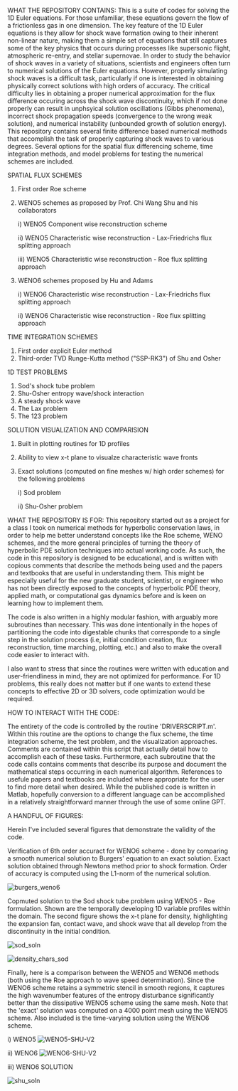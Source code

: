 WHAT THE REPOSITORY CONTAINS:
This is a suite of codes for solving the 1D Euler equations. For those unfamiliar, these equations govern the flow of a frictionless gas in one dimension. 
The key feature of the 1D Euler equations is they allow for shock wave formation owing to their inherent non-linear nature, making them a simple set of equations that
still captures some of the key physics that occurs during processes like supersonic flight, atmospheric re-entry, and stellar supernovae.
In order to study the behavior of shock waves in a variety of situations, scientists and engineers often turn to numerical solutions of the Euler equations.
However, properly simulating shock waves is a difficult task, particularly if one is interested in obtaining physically correct solutions with high orders of accuracy.
The critical difficulty lies in obtaining a proper numerical approximation for the flux difference occuring across the shock wave discontinuity, which if not done properly
can result in unphsyical solution oscillations (Gibbs phenomena), incorrect shock propagation speeds (convergence to the wrong weak solution), and numerical instability (unbounded growth of solution energy).
This repository contains several finite difference based numerical methods that accomplish the task of properly capturing shock waves to various degrees.
Several options for the spatial flux differencing scheme, time integration methods, and model problems for testing the numerical schemes are included.

SPATIAL FLUX SCHEMES
1) First order Roe scheme
2) WENO5 schemes as proposed by Prof. Chi Wang Shu and his collaborators
   
    i)   WENO5 Component wise reconstruction scheme
  
    ii)  WENO5 Characteristic wise reconstruction - Lax-Friedrichs flux splitting approach
    
    iii) WENO5 Characteristic wise reconstruction - Roe flux splitting approach
  
4) WENO6 schemes proposed by Hu and Adams
   
    i)   WENO6 Characteristic wise reconstruction - Lax-Friedrichs flux splitting approach

     ii)  WENO6 Characteristic wise reconstruction - Roe flux splitting approach

TIME INTEGRATION SCHEMES
1) First order explicit Euler method
2) Third-order TVD Runge-Kutta method ("SSP-RK3") of Shu and Osher

1D TEST PROBLEMS
1) Sod's shock tube problem
2) Shu-Osher entropy wave/shock interaction
3) A steady shock wave
4) The Lax problem
5) The 123 problem

SOLUTION VISUALIZATION AND COMPARISION
1) Built in plotting routines for 1D profiles
2) Ability to view x-t plane to visualze characteristic wave fronts
3) Exact solutions (computed on fine meshes w/ high order schemes) for the following problems
   
     i)  Sod problem
   
      ii) Shu-Osher problem


WHAT THE REPOSITORY IS FOR:
This repository started out as a project for a class I took on numerical methods for hyperbolic conservation laws, in order to help me better understand concepts
like the Roe scheme, WENO schemes, and the more general principles of turning the theory of hyperbolic PDE solution techniques into actual working code.
As such, the code in this repository is designed to be educational, and is written with copious comments that describe the methods being used and the papers and textbooks 
that are useful in understanding them. This might be especially useful for the new graduate student, scientist, or engineer who has not been directly exposed to the concepts
of hyperbolic PDE theory, applied math, or computational gas dynamics before and is keen on learning how to implement them.

The code is also written in a highly modular fashion, with arguably more subroutines than necessary. This was done intentionally in the hopes of partitioning the code into digestable
chunks that corresponde to a single step in the solution process (i.e, initial condition creation, flux reconstruction, time marching, plotting, etc.) and also to make the overall code 
easier to interact with.

I also want to stress that since the routines were written with education and user-friendliness in mind, they are not optimized for performance. For 1D problems, this really does not matter
but if one wants to extend these concepts to effective 2D or 3D solvers, code optimization would be required.  




HOW TO INTERACT WITH THE CODE:

The entirety of the code is controlled by the routine 'DRIVERSCRIPT.m'.
Within this routine are the options to change the flux scheme, the time integration scheme, the test problem, and the visualization approaches.
Comments are contained within this script that actually detail how to accomplish each of these tasks.
Furthermore, each subroutine that the code calls contains comments that describe its purpose and document the mathematical steps occurring in
each numerical algorithm. References to usefule papers and textbooks are included where appropriate for the user to find more detail when desired.
While the published code is written in Matlab, hopefully conversion to a different language can be accomplished in a relatively straightforward manner
through the use of some online GPT.


A HANDFUL OF FIGURES:

Herein I've included several figures that demonstrate the validity of the code.


Verification of 6th order accuract for WENO6 scheme - done by comparing a smooth numerical solution to Burgers' equation to an exact solution.
Exact solution obtained through Newtons method prior to shock formation. Order of accuracy is computed using the L1-norm of the numerical solution.

![burgers_weno6](https://github.com/sulli72/1D_EULER/assets/37673021/b26c0c2b-03f8-4acf-a544-491eaafc9853)

Copmuted solution to the Sod shock tube problem using WENO5 - Roe formulation. Shown are the temporally developing 1D variable profiles within the domain. 
The second figure shows the x-t plane for density, highlighting the expansion fan, contact wave, and shock wave that all develop
from the discontinuity in the initial condition.

![sod_soln](https://github.com/user-attachments/assets/7c1650e0-e177-47f6-af5d-892a198bb6be)



![density_chars_sod](https://github.com/sulli72/1D_EULER/assets/37673021/813b508a-aba7-4398-9952-d6d7051e1cac)

Finally, here is a comparison between the WENO5 and WENO6 methods (both using the Roe approach to wave speed determination). Since the WENO6 scheme
retains a symmetric stencil in smooth regions, it captures the high wavenumber features of the entropy disturbance significantly better than the
dissipative WENO5 scheme using the same mesh. Note that the 'exact' solution was computed on a 4000 point mesh using the WENO5 scheme. 
Also included is the time-varying solution using the WENO6 scheme.



i)  WENO5
![WENO5-SHU-V2](https://github.com/sulli72/1D_EULER/assets/37673021/22d4dff9-9faf-4de9-befd-27c935b13542)

ii) WENO6
![WENO6-SHU-V2](https://github.com/sulli72/1D_EULER/assets/37673021/87f1363f-1976-437c-8b45-759d426f0412)

iii) WENO6 SOLUTION 

![shu_soln](https://github.com/user-attachments/assets/56e27206-9a91-42ae-9239-02fd715457c1)

   
